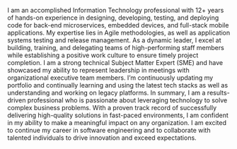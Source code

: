 I am an accomplished Information Technology professional with 12+ years of
hands-on experience in designing, developing, testing, and deploying code
for back-end microservices, embedded devices, and full-stack mobile
applications. My expertise lies in Agile methodologies, as well as
application systems testing and release management. As a dynamic leader, I
excel at building, training, and delegating teams of high-performing staff
members while establishing a positive work culture to ensure timely project
completion. I am a strong technical Subject Matter Expert (SME) and have
showcased my ability to represent leadership in meetings with organizational
executive team members. I’m continuously updating my portfolio and
continually learning and using the latest tech stacks as well as
understanding and working on legacy platforms.
In summary, I am a results-driven professional who is passionate about
leveraging technology to solve complex business problems. With a proven
track record of successfully delivering high-quality solutions in fast-paced
environments, I am confident in my ability to make a meaningful impact on
any organization. I am excited to continue my career in software engineering
and to collaborate with talented individuals to drive innovation and exceed
expectations.

<!---
My ✨ personal ✨ repository!
--->
